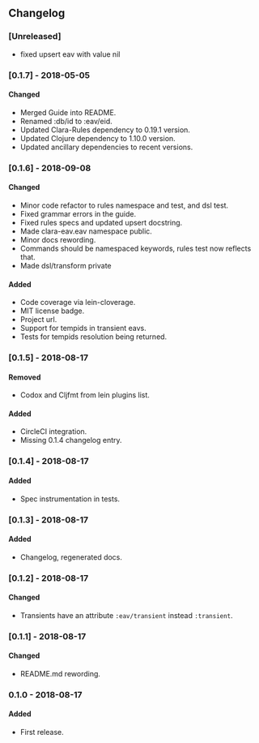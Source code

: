 ## Changelog

### [Unreleased]
- fixed upsert eav with value nil

### [0.1.7] - 2018-05-05
#### Changed
- Merged Guide into README.
- Renamed :db/id to :eav/eid.
- Updated Clara-Rules dependency to 0.19.1 version.
- Updated Clojure dependency to 1.10.0 version.
- Updated ancillary dependencies to recent versions.

### [0.1.6] - 2018-09-08
#### Changed
- Minor code refactor to rules namespace and test, and dsl test.
- Fixed grammar errors in the guide.
- Fixed rules specs and updated upsert docstring.
- Made clara-eav.eav namespace public.
- Minor docs rewording.
- Commands should be namespaced keywords, rules test now reflects that.
- Made dsl/transform private
#### Added
- Code coverage via lein-cloverage.
- MIT license badge.
- Project url.
- Support for tempids in transient eavs.
- Tests for tempids resolution being returned. 

### [0.1.5] - 2018-08-17
#### Removed
- Codox and Cljfmt from lein plugins list.
#### Added
- CircleCI integration.
- Missing 0.1.4 changelog entry.

### [0.1.4] - 2018-08-17
#### Added
- Spec instrumentation in tests.

### [0.1.3] - 2018-08-17
#### Added
- Changelog, regenerated docs.

### [0.1.2] - 2018-08-17
#### Changed
- Transients have an attribute `:eav/transient` instead `:transient`.

### [0.1.1] - 2018-08-17
#### Changed
- README.md rewording.

### 0.1.0 - 2018-08-17
#### Added
- First release.
